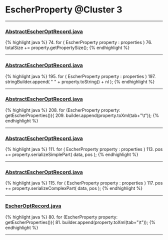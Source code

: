 # EscherProperty @Cluster 3

***

### [AbstractEscherOptRecord.java](https://searchcode.com/codesearch/view/97383926/)
{% highlight java %}
74. for ( EscherProperty property : properties )
76.     totalSize += property.getPropertySize();
{% endhighlight %}

***

### [AbstractEscherOptRecord.java](https://searchcode.com/codesearch/view/97383926/)
{% highlight java %}
195. for ( EscherProperty property : properties )
197.     stringBuilder.append( "    " + property.toString() + nl );
{% endhighlight %}

***

### [AbstractEscherOptRecord.java](https://searchcode.com/codesearch/view/97383926/)
{% highlight java %}
208. for (EscherProperty property: getEscherProperties()){
209.     builder.append(property.toXml(tab+"\t"));
{% endhighlight %}

***

### [AbstractEscherOptRecord.java](https://searchcode.com/codesearch/view/97383926/)
{% highlight java %}
111. for ( EscherProperty property : properties )
113.     pos += property.serializeSimplePart( data, pos );
{% endhighlight %}

***

### [AbstractEscherOptRecord.java](https://searchcode.com/codesearch/view/97383926/)
{% highlight java %}
115. for ( EscherProperty property : properties )
117.     pos += property.serializeComplexPart( data, pos );
{% endhighlight %}

***

### [EscherOptRecord.java](https://searchcode.com/codesearch/view/97383919/)
{% highlight java %}
80. for (EscherProperty property: getEscherProperties()){
81.     builder.append(property.toXml(tab+"\t"));
{% endhighlight %}

***

